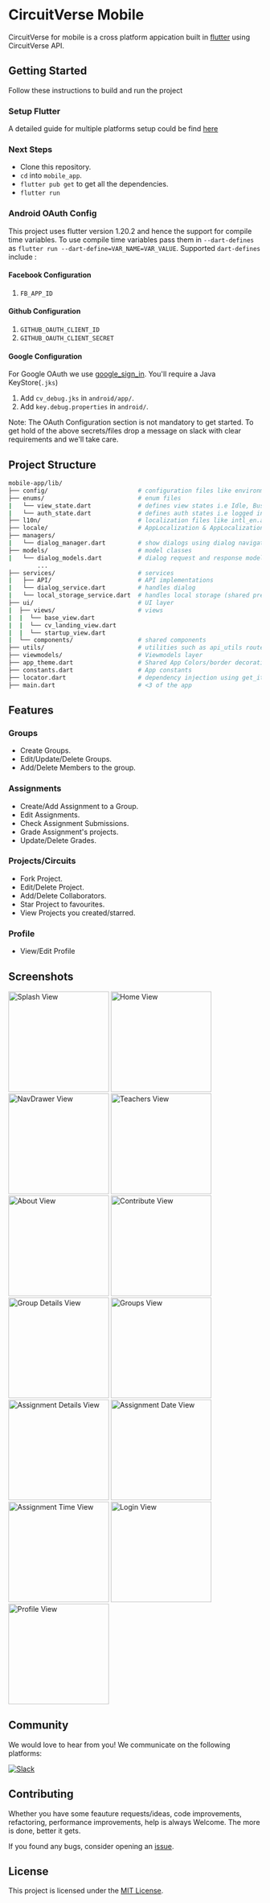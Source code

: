 # CircuitVerse Mobile

CircuitVerse for mobile is a cross platform appication built in [flutter](https://flutter.dev/) using CircuitVerse API.

## Getting Started

Follow these instructions to build and run the project

### Setup Flutter

A detailed guide for multiple platforms setup could be find [here](https://flutter.dev/docs/get-started/install/)

### Next Steps

- Clone this repository.
- `cd` into `mobile_app`.
- `flutter pub get` to get all the dependencies.
- `flutter run`

### Android OAuth Config

This project uses flutter version 1.20.2 and hence the support for compile time variables. To use compile time variables pass them in `--dart-defines` as `flutter run --dart-define=VAR_NAME=VAR_VALUE`. Supported `dart-defines` include :

#### Facebook Configuration

1. `FB_APP_ID`

#### Github Configuration

1. `GITHUB_OAUTH_CLIENT_ID`
2. `GITHUB_OAUTH_CLIENT_SECRET`

#### Google Configuration

For Google OAuth we use [google_sign_in](https://pub.dev/packages/google_sign_in). You'll require a Java KeyStore(`.jks`)

1. Add `cv_debug.jks` in `android/app/`.
2. Add `key.debug.properties` in `android/`.

Note: The OAuth Configuration section is not mandatory to get started. To get hold of the above secrets/files drop a message on slack with clear requirements and we'll take care.

## Project Structure

```bash
mobile-app/lib/
├── config/                         # configuration files like environment_config
├── enums/                          # enum files
|   └── view_state.dart             # defines view states i.e Idle, Busy, Error
|   └── auth_state.dart             # defines auth states i.e logged in using Google/FB/Github/Email
├── l10n/                           # localization files like intl_en.arb
├── locale/                         # AppLocalization & AppLocalizationDelegate
├── managers/
|   └── dialog_manager.dart         # show dialogs using dialog navigation key
├── models/                         # model classes
|   └── dialog_models.dart          # dialog request and response models
        ...
├── services/                       # services
|   ├── API/                        # API implementations
|   └── dialog_service.dart         # handles dialog
|   └── local_storage_service.dart  # handles local storage (shared prefs)
├── ui/                             # UI layer
|  ├── views/                       # views
|  |  └── base_view.dart
|  |  └── cv_landing_view.dart
|  |  └── startup_view.dart
|  └── components/                  # shared components
├── utils/                          # utilities such as api_utils routes.dart and styles.dart
├── viewmodels/                     # Viewmodels layer
├── app_theme.dart                  # Shared App Colors/border decorations etc.
├── constants.dart                  # App constants
├── locator.dart                    # dependency injection using get_it
├── main.dart                       # <3 of the app
```

## Features

### Groups

- Create Groups.
- Edit/Update/Delete Groups.
- Add/Delete Members to the group.

### Assignments

- Create/Add Assignment to a Group.
- Edit Assignments.
- Check Assignment Submissions.
- Grade Assignment's projects.
- Update/Delete Grades.

### Projects/Circuits

- Fork Project.
- Edit/Delete Project.
- Add/Delete Collaborators.
- Star Project to favourites.
- View Projects you created/starred.

### Profile

- View/Edit Profile

## Screenshots

<p>
<img src="https://user-images.githubusercontent.com/45434030/90981168-2903a980-e57d-11ea-9f77-a991d3e2d7f5.jpg" alt="Splash View" width="200">
<img src="https://user-images.githubusercontent.com/45434030/90981130-feb1ec00-e57c-11ea-8af5-6a8e30d85e60.jpg" alt="Home View" width="200">
<img src="https://user-images.githubusercontent.com/45434030/90981154-14bfac80-e57d-11ea-82b7-36e713a0f205.jpg" alt="NavDrawer View" width="200">
<img src="https://user-images.githubusercontent.com/45434030/90981181-39b41f80-e57d-11ea-9b48-a456667bcd70.jpg" alt="Teachers View" width="200">
<img src="https://user-images.githubusercontent.com/45434030/90981063-8a774880-e57c-11ea-93ba-e51c2a8d05bb.jpg" alt="About View" width="200">
<img src="https://user-images.githubusercontent.com/45434030/90981111-e0e48700-e57c-11ea-840e-eab6d05249ad.jpg" alt="Contribute View" width="200">
<img src="https://user-images.githubusercontent.com/45434030/90981115-eb9f1c00-e57c-11ea-8ebf-de496e0492e6.jpg" alt="Group Details View" width="200">
<img src="https://user-images.githubusercontent.com/45434030/90981121-f5288400-e57c-11ea-9909-7c5d860c6246.jpg" alt="Groups View" width="200">
<img src="https://user-images.githubusercontent.com/45434030/90981081-b5fa3300-e57c-11ea-9abb-4b76957bb7cb.jpg" alt="Assignment Details View" width="200">
<img src="https://user-images.githubusercontent.com/45434030/90981091-c1e5f500-e57c-11ea-879e-edc915c3ae70.jpg" alt="Assignment Date View" width="200">
<img src="https://user-images.githubusercontent.com/45434030/90981096-cca08a00-e57c-11ea-8bc9-beed9c665763.jpg" alt="Assignment Time View" width="200">
<img src="https://user-images.githubusercontent.com/45434030/90981141-08d3ea80-e57d-11ea-8914-34dcce839a0b.jpg" alt="Login View" width="200">
<img src="https://user-images.githubusercontent.com/45434030/90981159-1ee1ab00-e57d-11ea-8fa5-4a7d54de175f.jpg" alt="Profile View" width="200">
</p>

## Community

We would love to hear from you! We communicate on the following platforms:

[![Slack](https://img.shields.io/badge/chat-on_slack-purple.svg?style=for-the-badge&logo=slack)](https://join.slack.com/t/circuitverse-team/shared_invite/enQtNjc4MzcyNDE5OTA3LTdjYTM5NjFiZWZlZGI2MmU1MmYzYzczNmZlZDg5MjYxYmQ4ODRjMjQxM2UyMWI5ODUzODQzMDU2ZDEzNjI4NmE)

## Contributing

Whether you have some feauture requests/ideas, code improvements, refactoring, performance improvements, help is always Welcome. The more is done, better it gets.

If you found any bugs, consider opening an [issue](https://github.com/CircuitVerse/mobile-app/issues/new).

## License

This project is licensed under the [MIT License](LICENSE).

